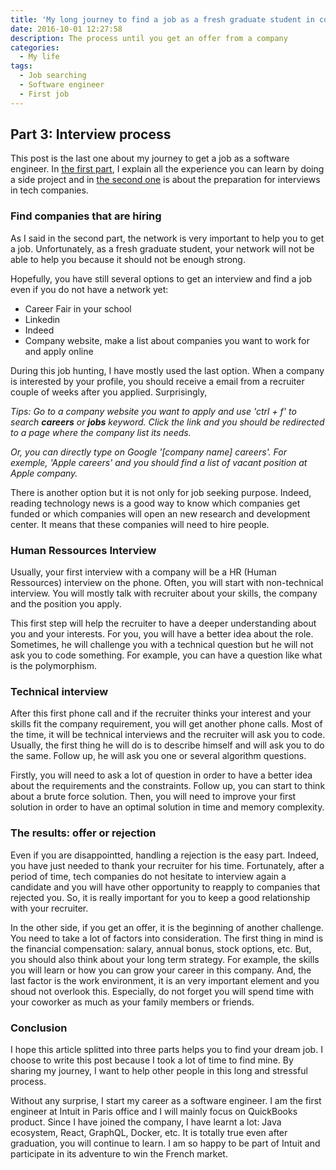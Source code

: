 ```yaml
---
title: 'My long journey to find a job as a fresh graduate student in computer science (Part 3 of 3)'
date: 2016-10-01 12:27:58
description: The process until you get an offer from a company
categories:
  - My life
tags:
  - Job searching
  - Software engineer
  - First job
---
```

## Part 3: Interview process

This post is the last one about my journey to get a job as a software engineer. In <a href="{{ site.baseurl }}my-long-journey-to-find-a-job-as-a-fresh-graduate-student-in-computer-science-part-1" target="_blank">the first part</a>, I explain all the experience you can learn by doing a side project and in <a href="{{ site.baseurl }}my-long-journey-to-find-a-job-as-a-fresh-graduate-student-in-computer-science-part-2" target="_blank">the second one</a> is about the preparation for interviews in tech companies.

### Find companies that are hiring

As I said in the second part, the network is very important to help you to get a job. Unfortunately, as a fresh graduate student, your network will not be able to help you because it should not be enough strong.

Hopefully, you have still several options to get an interview and find a job even if you do not have a network yet:

* Career Fair in your school
* Linkedin
* Indeed
* Company website, make a list about companies you want to work for and apply online

During this job hunting, I have mostly used the last option. When a company is interested by your profile, you should receive a email from a recruiter couple of weeks after you applied. Surprisingly,

*Tips: Go to a company website you want to apply and use 'ctrl + f' to search **careers** or **jobs** keyword. Click the link and you should be redirected to a page where the company list its needs.*

*Or, you can directly type on Google '[company name] careers'. For exemple, 'Apple careers' and you should find a list of vacant position at Apple company.*

There is another option but it is not only for job seeking purpose. Indeed, reading technology news is a good way to know which companies get funded or which companies will open an new research and development center. It means that these companies will need to hire people.

### Human Ressources Interview

Usually, your first interview with a company will be a HR (Human Ressources) interview on the phone. Often, you will start with non-technical interview. You will mostly talk with recruiter about your skills, the company and the position you apply.

This first step will help the recruiter to have a deeper understanding about you and your interests. For you, you will have a better idea about the role. Sometimes, he will challenge you with a technical question but he will not ask you to code something. For example, you can have a question like what is the polymorphism.

### Technical interview

After this first phone call and if the recruiter thinks your interest and your skills fit the company requirement, you will get another phone calls. Most of the time, it will be technical interviews and the recruiter will ask you to code. Usually, the first thing he will do is to describe himself and will ask you to do the same. Follow up, he will ask you one or several algorithm questions.

Firstly, you will need to ask a lot of question in order to have a better idea about the requirements and the constraints. Follow up, you can start to think about a brute force solution. Then, you will need to improve your first solution in order to have an optimal solution in time and memory complexity.

### The results: offer or rejection

Even if you are disappointted, handling a rejection is the easy part. Indeed, you have just needed to thank your recruiter for his time. Fortunately, after a period of time, tech companies do not hesitate to interview again a candidate and you will have other opportunity to reapply to companies that rejected you. So, it is really important for you to keep a good relationship with your recruiter.

In the other side, if you get an offer, it is the beginning of another challenge. You need to take a lot of factors into consideration. The first thing in mind is the financial compensation: salary, annual bonus, stock options, etc. But, you should also think about your long term strategy. For example, the skills you will learn or how you can grow your career in this company. And, the last factor is the work environment, it is an very important element and you shoud not overlook this. Especially, do not forget you will spend time with your coworker as much as your family members or friends.

### Conclusion

I hope this article splitted into three parts helps you to find your dream job. I choose to write this post because I took a lot of time to find mine. By sharing my journey, I want to help other people in this long and stressful process.

Without any surprise, I start my career as a software engineer. I am the first engineer at Intuit in Paris office and I will mainly focus on QuickBooks product. Since I have joined the company, I have learnt a lot: Java ecosystem, React, GraphQL, Docker, etc. It is totally true even after graduation, you will continue to learn. I am so happy to be part of Intuit and participate in its adventure to win the French market.
